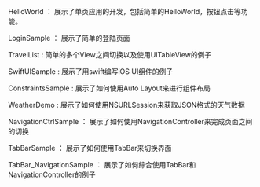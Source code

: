 HelloWorld ： 展示了单页应用的开发，包括简单的HelloWorld，按钮点击等功能。

LoginSample ： 展示了简单的登陆页面

TravelList :  简单的多个View之间切换以及使用UITableView的例子

SwiftUISample : 展示了用swift编写iOS UI组件的例子

ConstraintsSample : 展示了如何使用Auto Layout来进行组件布局

WeatherDemo : 展示了如何使用NSURLSession来获取JSON格式的天气数据

NavigationCtrlSample ： 展示了如何使用NavigationController来完成页面之间的切换

TabBarSample ： 展示了如何使用TabBar来切换界面

TabBar_NavigationSample ： 展示了如何综合使用TabBar和NavigationController的例子